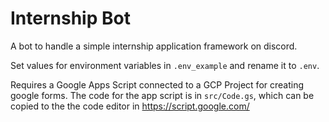 # Internship Bot  

A bot to handle a simple internship application framework on discord.  

Set values for environment variables in ```.env_example``` and rename it to ```.env```.  

Requires a Google Apps Script connected to a GCP Project for creating google forms. The code for the app script is in ```src/Code.gs```, which can be copied to the the code editor in https://script.google.com/
